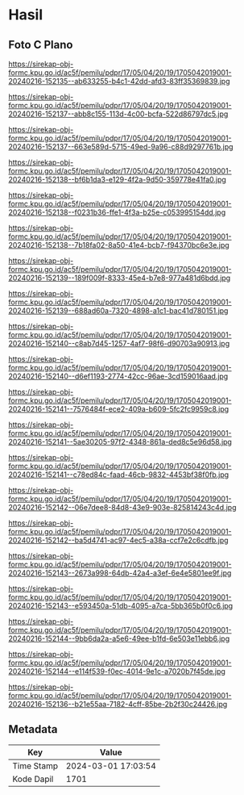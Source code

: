 # Hasil

## Foto C Plano

https://sirekap-obj-formc.kpu.go.id/ac5f/pemilu/pdpr/17/05/04/20/19/1705042019001-20240216-152135--ab633255-b4c1-42dd-afd3-83ff35369839.jpg

https://sirekap-obj-formc.kpu.go.id/ac5f/pemilu/pdpr/17/05/04/20/19/1705042019001-20240216-152137--abb8c155-113d-4c00-bcfa-522d86797dc5.jpg

https://sirekap-obj-formc.kpu.go.id/ac5f/pemilu/pdpr/17/05/04/20/19/1705042019001-20240216-152137--663e589d-5715-49ed-9a96-c88d9297761b.jpg

https://sirekap-obj-formc.kpu.go.id/ac5f/pemilu/pdpr/17/05/04/20/19/1705042019001-20240216-152138--bf6b1da3-e129-4f2a-9d50-359778e41fa0.jpg

https://sirekap-obj-formc.kpu.go.id/ac5f/pemilu/pdpr/17/05/04/20/19/1705042019001-20240216-152138--f0231b36-ffe1-4f3a-b25e-c053995154dd.jpg

https://sirekap-obj-formc.kpu.go.id/ac5f/pemilu/pdpr/17/05/04/20/19/1705042019001-20240216-152138--7b18fa02-8a50-41e4-bcb7-f94370bc6e3e.jpg

https://sirekap-obj-formc.kpu.go.id/ac5f/pemilu/pdpr/17/05/04/20/19/1705042019001-20240216-152139--189f009f-8333-45e4-b7e8-977a481d6bdd.jpg

https://sirekap-obj-formc.kpu.go.id/ac5f/pemilu/pdpr/17/05/04/20/19/1705042019001-20240216-152139--688ad60a-7320-4898-a1c1-bac41d780151.jpg

https://sirekap-obj-formc.kpu.go.id/ac5f/pemilu/pdpr/17/05/04/20/19/1705042019001-20240216-152140--c8ab7d45-1257-4af7-98f6-d90703a90913.jpg

https://sirekap-obj-formc.kpu.go.id/ac5f/pemilu/pdpr/17/05/04/20/19/1705042019001-20240216-152140--d6ef1193-2774-42cc-96ae-3cd159016aad.jpg

https://sirekap-obj-formc.kpu.go.id/ac5f/pemilu/pdpr/17/05/04/20/19/1705042019001-20240216-152141--7576484f-ece2-409a-b609-5fc2fc9959c8.jpg

https://sirekap-obj-formc.kpu.go.id/ac5f/pemilu/pdpr/17/05/04/20/19/1705042019001-20240216-152141--5ae30205-97f2-4348-861a-ded8c5e96d58.jpg

https://sirekap-obj-formc.kpu.go.id/ac5f/pemilu/pdpr/17/05/04/20/19/1705042019001-20240216-152141--c78ed84c-faad-46cb-9832-4453bf38f0fb.jpg

https://sirekap-obj-formc.kpu.go.id/ac5f/pemilu/pdpr/17/05/04/20/19/1705042019001-20240216-152142--06e7dee8-84d8-43e9-903e-825814243c4d.jpg

https://sirekap-obj-formc.kpu.go.id/ac5f/pemilu/pdpr/17/05/04/20/19/1705042019001-20240216-152142--ba5d4741-ac97-4ec5-a38a-ccf7e2c6cdfb.jpg

https://sirekap-obj-formc.kpu.go.id/ac5f/pemilu/pdpr/17/05/04/20/19/1705042019001-20240216-152143--2673a998-64db-42a4-a3ef-6e4e5801ee9f.jpg

https://sirekap-obj-formc.kpu.go.id/ac5f/pemilu/pdpr/17/05/04/20/19/1705042019001-20240216-152143--e593450a-51db-4095-a7ca-5bb365b0f0c6.jpg

https://sirekap-obj-formc.kpu.go.id/ac5f/pemilu/pdpr/17/05/04/20/19/1705042019001-20240216-152144--9bb6da2a-a5e6-49ee-b1fd-6e503e11ebb6.jpg

https://sirekap-obj-formc.kpu.go.id/ac5f/pemilu/pdpr/17/05/04/20/19/1705042019001-20240216-152144--e114f539-f0ec-4014-9e1c-a7020b7f45de.jpg

https://sirekap-obj-formc.kpu.go.id/ac5f/pemilu/pdpr/17/05/04/20/19/1705042019001-20240216-152136--b21e55aa-7182-4cff-85be-2b2f30c24426.jpg


## Metadata

| Key        | Value               |
| ---------- | ------------------- |
| Time Stamp | 2024-03-01 17:03:54 |
| Kode Dapil | 1701                |



